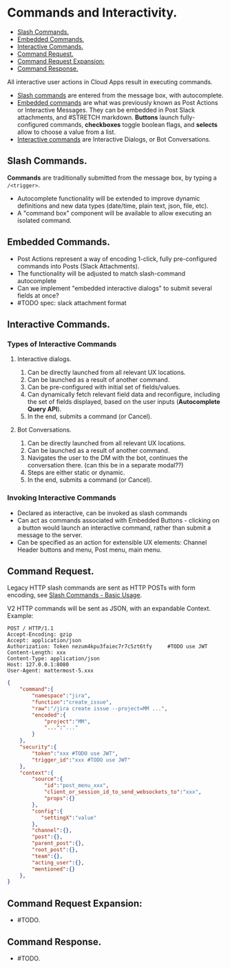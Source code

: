 # Commands and Interactivity.

* [Slash Commands.](#slash-commands)
* [Embedded Commands.](#embedded-commands)
* [Interactive Commands.](#interactive-commands)
* [Command Request.](#command-request)
* [Command Request Expansion:](#command-request-expansion-)
* [Command Response.](#command-response)

All interactive user actions in Cloud Apps result in executing commands. 

- [Slash commands](#slash-commands) are entered from the message box, with
  autocomplete.
- [Embedded commands](#embedded-commands) are what was previously known as Post
  Actions or Interactive Messages. They can be embedded in Post Slack
  attachments, and #STRETCH markdown. **Buttons** launch fully-configured
  commands, **checkboxes** toggle boolean flags, and **selects** allow to choose
  a value from a list.
- [Interactive commands](#interactive-commands) are Interactive Dialogs, or Bot
  Conversations.

## Slash Commands.
**Commands** are traditionally submitted from the message box, by typing a
`/<trigger>`.
- Autocomplete functionality will be extended to improve dynamic definitions and
  new data types (date/time, plain text, json, file, etc).
- A "command box" component will be available to allow executing an isolated
  command.

## Embedded Commands.
- Post Actions represent a way of encoding 1-click, fully pre-configured
  commands into Posts (Slack Attachments).
- The functionality will be adjusted to match slash-command autocomplete
- Can we implement "embedded interactive dialogs" to submit several fields at
  once?
- #TODO spec: slack attachment format

## Interactive Commands.

### Types of Interactive Commands
1. Interactive dialogs.
   1. Can be directly launched from all relevant UX locations.
   1. Can be launched as a result of another command.
   1. Can be pre-configured with initial set of fields/values.
   2. Can dynamically fetch relevant field data and reconfigure, including the
      set of fields displayed, based on the user inputs (**Autocomplete Query
      API**).
   3. In the end, submits a command (or Cancel).

2. Bot Conversations.
   1. Can be directly launched from all relevant UX locations.
   1. Can be launched as a result of another command.
   1. Navigates the user to the DM with the bot, continues the conversation
      there. (can this be in a separate modal??)
   2. Steps are either static or dynamic.
   3. In the end, submits a command (or Cancel).

### Invoking Interactive Commands
- Declared as interactive, can be invoked as slash commands
- Can act as commands associated with Embedded Buttons - clicking on a button
  would launch an interactive command, rather than submit a message to the
  server.
- Can be specified as an action for extensible UX elements: Channel Header
  buttons and menu, Post menu, main menu.

## Command Request.
Legacy HTTP slash commands are sent as HTTP POSTs with form encoding, see [Slash
Commands - Basic
Usage](https://developers.mattermost.com/integrate/slash-commands/#basic-usage).

V2 HTTP commands will be sent as JSON, with an expandable Context. Example:

```http
POST / HTTP/1.1
Accept-Encoding: gzip
Accept: application/json
Authorization: Token nezum4kpu3faiec7r7c5zt6tfy     #TODO use JWT
Content-Length: xxx
Content-Type: application/json
Host: 127.0.0.1:8080
User-Agent: mattermost-5.xxx
```
```json
{
    "command":{
        "namespace":"jira",
        "function":"create_issue",
        "raw":"/jira create issue --project=MM ...",
        "encoded":{
            "project":"MM",
            "...":"..."
        }
    },
    "security":{
        "token":"xxx #TODO use JWT",
        "trigger_id":"xxx #TODO use JWT"
    },
    "context":{
        "source":{
            "id":"post_menu_xxx",
            "client_or_session_id_to_send_websockets_to":"xxx",
            "props":{}
        },
        "config":{
           "settingX":"value"
        },
        "channel":{},
        "post":{},
        "parent_post":{},
        "root_post":{},
        "team":{},
        "acting_user":{},
        "mentioned":{}
    },
}
```
## Command Request Expansion: 
- #TODO.

## Command Response.
- #TODO.

